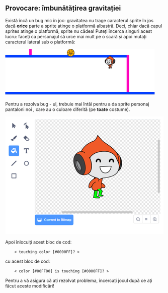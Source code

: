 ## Provocare: îmbunătățirea gravitației

Există încă un bug mic în joc: gravitatea nu trage caracterul sprite în jos dacă **orice** parte a sprite atinge o platformă albastră. Deci, chiar dacă capul sprites atinge o platformă, sprite nu cădea! Puteți încerca singuri acest lucru: faceți ca personajul să urce mai mult pe o scară și apoi mutați caracterul lateral sub o platformă:

![captură de ecran](images/dodge-gravity-bug.png)

Pentru a rezolva bug - ul, trebuie mai întâi pentru a da sprite personaj pantaloni noi , care au o culoare diferită (pe **toate** costume).

![captură de ecran](images/dodge-trousers.png)

Apoi înlocuiți acest bloc de cod:

```blocks3
    < touching color [#0000FF]? >
```

cu acest bloc de cod:

```blocks3
    < color [#00FF00] is touching [#0000FF]? >
```

Pentru a vă asigura că ați rezolvat problema, încercați jocul după ce ați făcut aceste modificări!